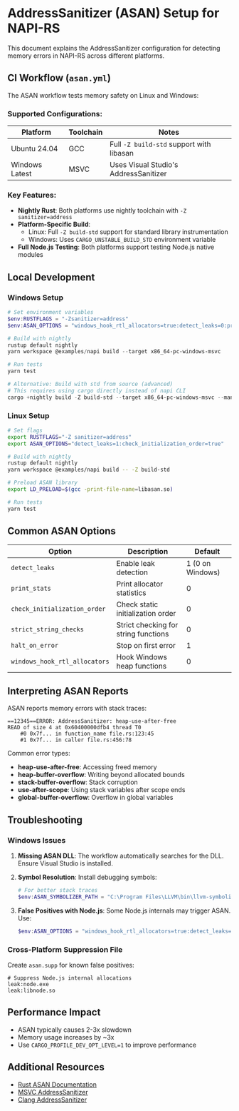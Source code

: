 # AddressSanitizer (ASAN) Setup for NAPI-RS

This document explains the AddressSanitizer configuration for detecting memory errors in NAPI-RS across different platforms.

## CI Workflow (`asan.yml`)

The ASAN workflow tests memory safety on Linux and Windows:

### Supported Configurations:

| Platform       | Toolchain | Notes                                    |
| -------------- | --------- | ---------------------------------------- |
| Ubuntu 24.04   | GCC       | Full `-Z build-std` support with libasan |
| Windows Latest | MSVC      | Uses Visual Studio's AddressSanitizer    |

### Key Features:

- **Nightly Rust**: Both platforms use nightly toolchain with `-Z sanitizer=address`
- **Platform-Specific Build**:
  - Linux: Full `-Z build-std` support for standard library instrumentation
  - Windows: Uses `CARGO_UNSTABLE_BUILD_STD` environment variable
- **Full Node.js Testing**: Both platforms support testing Node.js native modules

## Local Development

### Windows Setup

```powershell
# Set environment variables
$env:RUSTFLAGS = "-Zsanitizer=address"
$env:ASAN_OPTIONS = "windows_hook_rtl_allocators=true:detect_leaks=0:print_stats=1"

# Build with nightly
rustup default nightly
yarn workspace @examples/napi build --target x86_64-pc-windows-msvc

# Run tests
yarn test

# Alternative: Build with std from source (advanced)
# This requires using cargo directly instead of napi CLI
cargo +nightly build -Z build-std --target x86_64-pc-windows-msvc --manifest-path examples/napi/Cargo.toml
```

### Linux Setup

```bash
# Set flags
export RUSTFLAGS="-Z sanitizer=address"
export ASAN_OPTIONS="detect_leaks=1:check_initialization_order=true"

# Build with nightly
rustup default nightly
yarn workspace @examples/napi build -- -Z build-std

# Preload ASAN library
export LD_PRELOAD=$(gcc -print-file-name=libasan.so)

# Run tests
yarn test
```

## Common ASAN Options

| Option                        | Description                          | Default          |
| ----------------------------- | ------------------------------------ | ---------------- |
| `detect_leaks`                | Enable leak detection                | 1 (0 on Windows) |
| `print_stats`                 | Print allocator statistics           | 0                |
| `check_initialization_order`  | Check static initialization order    | 0                |
| `strict_string_checks`        | Strict checking for string functions | 0                |
| `halt_on_error`               | Stop on first error                  | 1                |
| `windows_hook_rtl_allocators` | Hook Windows heap functions          | 0                |

## Interpreting ASAN Reports

ASAN reports memory errors with stack traces:

```
==12345==ERROR: AddressSanitizer: heap-use-after-free
READ of size 4 at 0x60400000dfb4 thread T0
    #0 0x7f... in function_name file.rs:123:45
    #1 0x7f... in caller file.rs:456:78
```

Common error types:

- **heap-use-after-free**: Accessing freed memory
- **heap-buffer-overflow**: Writing beyond allocated bounds
- **stack-buffer-overflow**: Stack corruption
- **use-after-scope**: Using stack variables after scope ends
- **global-buffer-overflow**: Overflow in global variables

## Troubleshooting

### Windows Issues

1. **Missing ASAN DLL**: The workflow automatically searches for the DLL. Ensure Visual Studio is installed.

2. **Symbol Resolution**: Install debugging symbols:

   ```powershell
   # For better stack traces
   $env:ASAN_SYMBOLIZER_PATH = "C:\Program Files\LLVM\bin\llvm-symbolizer.exe"
   ```

3. **False Positives with Node.js**: Some Node.js internals may trigger ASAN. Use:
   ```powershell
   $env:ASAN_OPTIONS = "windows_hook_rtl_allocators=true:detect_leaks=0:suppressions=asan.supp"
   ```

### Cross-Platform Suppression File

Create `asan.supp` for known false positives:

```
# Suppress Node.js internal allocations
leak:node.exe
leak:libnode.so
```

## Performance Impact

- ASAN typically causes 2-3x slowdown
- Memory usage increases by ~3x
- Use `CARGO_PROFILE_DEV_OPT_LEVEL=1` to improve performance

## Additional Resources

- [Rust ASAN Documentation](https://doc.rust-lang.org/beta/unstable-book/compiler-flags/sanitizer.html)
- [MSVC AddressSanitizer](https://docs.microsoft.com/en-us/cpp/sanitizers/asan)
- [Clang AddressSanitizer](https://clang.llvm.org/docs/AddressSanitizer.html)
